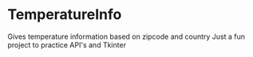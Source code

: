 # TemperatureInfo
Gives temperature information based on zipcode and country
Just a fun project to practice API's and Tkinter
